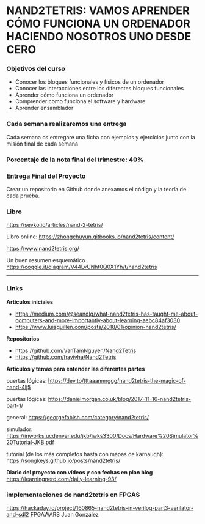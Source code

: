 # NAND2TETRIS: VAMOS APRENDER CÓMO FUNCIONA UN ORDENADOR HACIENDO NOSOTROS UNO DESDE CERO

### Objetivos del curso

* Conocer los bloques funcionales y físicos de un ordenador
* Conocer las interacciones entre los diferentes bloques funcionales
* Aprender cómo funciona un ordenador
* Comprender como funciona el software y hardware
* Aprender ensamblador

### Cada semana realizaremos una entrega
Cada semana os entregaré una ficha con ejemplos y ejercicios junto con la misión final de cada semana

### Porcentaje de la nota final del trimestre: 40%

### Entrega Final del Proyecto
Crear un repositorio en Github donde anexamos el código y la teoría de cada prueba.

### Libro
https://sevko.io/articles/nand-2-tetris/

Libro online:
https://zhongchuyun.gitbooks.io/nand2tetris/content/

https://www.nand2tetris.org/

Un buen resumen esquemático
https://coggle.it/diagram/V44LvUNht0Q0X1Yh/t/nand2tetris

---
### Links

**Artículos iniciales**

* https://medium.com/@seandlg/what-nand2tetris-has-taught-me-about-computers-and-more-importantly-about-learning-aebc84af3030
* https://www.luisguillen.com/posts/2018/01/opinion-nand2tetris/

**Repositorios**

* https://github.com/VanTamNguyen/Nand2Tetris
* https://github.com/havivha/Nand2Tetris

**Artículos y temas para entender las diferentes partes**

puertas lógicas:  https://dev.to/tttaaannnggg/nand2tetris-the-magic-of-nand-4lj5

puertas lógicas: https://danielmorgan.co.uk/blog/2017-11-16-nand2tetris-part-1/

general: https://georgefabish.com/category/nand2tetris/

simulador: https://inworks.ucdenver.edu/jkb/iwks3300/Docs/Hardware%20Simulator%20Tutorial-JKB.pdf

tutorial (de los más completos hasta con mapas de karnaugh): https://songkeys.github.io/posts/nand2tetris/

**Diario del proyecto con vídeos y con fechas en plan blog**
https://learningnerd.com/daily-learning-93/

### implementaciones de nand2tetris en FPGAS
https://hackaday.io/project/160865-nand2tetris-in-verilog-part3-verilator-and-sdl2
FPGAWARS Juan González

